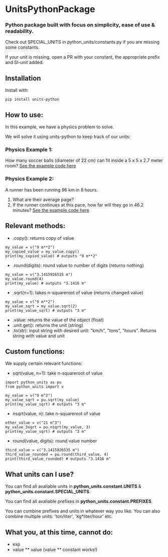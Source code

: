 # UnitsPythonPackage
### Python package built with focus on simplicity, ease of use & readability.
Check out SPECIAL_UNITS in python_units/constants.py if you are missing some constants.

If your unit is missing, open a PR with your constant, the appropriate prefix and SI-unit added.
## Installation
Install with: 
```
pip install units-python
```

## How to use:

In this example, we have a physics problem to solve. 

We will solve it using units-python to keep track of our units:

### **Physics Example 1**:
How many soccer balls (diameter of 22 cm) can fit inside a 5 x 5 x 2.7 meter room?
[See the example code here](https://github.com/Apros7/python-units/blob/main/physics_example1.py)

### **Physics Example 2**:
A runner has been running 96 km in 8 hours. 
1) What are their average page?
2) If the runner continues at this pace, how far will they go in 46.2 minutes?
[See the example code here](https://github.com/Apros7/python-units/blob/main/physics_example2.py)

## Relevant methods:
- .copy(): returns copy of value
```
my_value = v("9 m**2")
my_copied_value = my_value.copy()
print(my_copied_value) # outputs "9 m**2"
```
- .round(digits): round value to number of digits (returns nothing)
```
my_value = v("3.1415926535 m")
my_value.round(4)
print(my_value) # outputs "3.1416 m"
```
- .sqrt(n=1): takes n-squareroot of value (returns changed value)
```
my_value = v("9 m**2")
my_value_sqrt = my_value.sqrt(2)
print(my_value_sqrt) # outputs "3 m"
```
- .value: returns the value of the object (float)
- .unit.get(): returns the unit (string)
- .to(str): input string with desired unit: "km/h", "tons", "hours". Returns string with value and unit

## Custom functions:
We supply certain relevant functions:
- sqrt(value, n=1): take n-squareroot of value
```
import python_units as pu
from python_units import v

my_value = v("9 m^2")
my_value_sqrt = pu.sqrt(my_value)
print(my_value_sqrt) # outputs "3 m"
```
- nsqrt(value, n): take n-squareroot of value
```
other_value = v("21 m^3")
my_value_3sqrt = pu.nsqrt(my_value, 3)
print(my_value_sqrt) # outputs "3 m"
```
- round(value, digits): round value number
```
third_value = v("3.1415926535 m")
third_value_rounded = pu.round(third_value, 4)
print(third_value_rounded) # outputs "3.1416 m"
```
## What units can I use?
You can find all avaliable units in **python_units.constant.UNITS** & **python_units.constant.SPECIAL_UNITS**.

You can find all avaliable prefixes in **python_units.constant.PREFIXES**.

You can combine prefixes and units in whatever way you like. You can also combine multiple units: 'ton/liter', 'kg*liter/hour' etc.

## What you, at this time, cannot do:
- exp
- value ** value (value ** constant works!)
